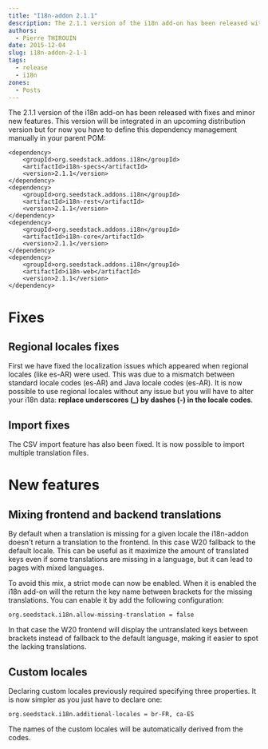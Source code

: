 ```yaml
---
title: "I18n-addon 2.1.1"
description: The 2.1.1 version of the i18n add-on has been released with fixes and minor new features.
authors:
  - Pierre THIROUIN
date: 2015-12-04
slug: i18n-addon-2-1-1
tags:
  - release
  - i18n
zones:
  - Posts
---
```


The 2.1.1 version of the i18n add-on has been released with fixes and minor new features. This version will be integrated
in an upcoming distribution version but for now you have to define this dependency management manually in your parent
POM:

    <dependency>
        <groupId>org.seedstack.addons.i18n</groupId>
        <artifactId>i18n-specs</artifactId>
        <version>2.1.1</version>
    </dependency>
    <dependency>
        <groupId>org.seedstack.addons.i18n</groupId>
        <artifactId>i18n-rest</artifactId>
        <version>2.1.1</version>
    </dependency>
    <dependency>
        <groupId>org.seedstack.addons.i18n</groupId>
        <artifactId>i18n-core</artifactId>
        <version>2.1.1</version>
    </dependency>
    <dependency>
        <groupId>org.seedstack.addons.i18n</groupId>
        <artifactId>i18n-web</artifactId>
        <version>2.1.1</version>
    </dependency>

# Fixes

## Regional locales fixes

First we have fixed the localization issues which appeared when regional locales (like es-AR) were used. This was due
to a mismatch between standard locale codes (es-AR) and Java locale codes (es-AR). It is now possible to use regional
locales without any issue but you will have to alter your i18n data: **replace underscores (_) by dashes (-) in the
locale codes**.

## Import fixes

The CSV import feature has also been fixed. It is now possible to import multiple translation files.

# New features

## Mixing frontend and backend translations

By default when a translation is missing for a given locale the i18n-addon doesn't return a translation to the frontend.
In this case W20 fallback to the default locale. This can be useful as it maximize the amount of translated keys even if
some translations are missing in a language, but it can lead to pages with mixed languages.

To avoid this mix, a strict mode can now be enabled. When it is enabled the i18n add-on will the return the key name
between brackets for the missing translations. You can enable it by add the following configuration:

    org.seedstack.i18n.allow-missing-translation = false

In that case the W20 frontend will display the untranslated keys between brackets instead of fallback to the default language,
making it easier to spot the lacking translations.

## Custom locales

Declaring custom locales previously required specifying three properties. It is now simpler as you just have to declare
one:

    org.seedstack.i18n.additional-locales = br-FR, ca-ES

The names of the custom locales will be automatically derived from the codes.
